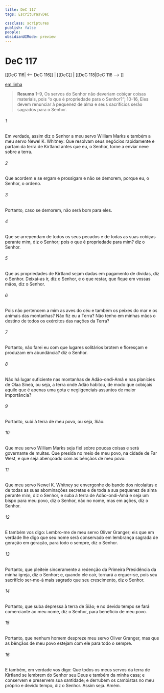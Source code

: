 ```yaml
---
title: DeC 117
tags: Escrituras\DeC

cssclass: scriptures
publish: false
people:
obsidianUIMode: preview
---
```


# DeC 117
[[DeC 116| <-- DeC 116]] | [[DeC]] | [[DeC 118|DeC 118 --> ]]

[em linha](https://churchofjesuschrist.org/study/scriptures/dc-testament/dc/117?lang=por)

> __Resumo__
1–9, Os servos do Senhor não deveriam cobiçar coisas materiais, pois “o que é propriedade para o Senhor?”; 10–16, Eles devem renunciar à pequenez de alma e seus sacrifícios serão sagrados para o Senhor.

###### 1 
Em verdade, assim diz o Senhor a meu servo William Marks e também a meu servo Newel K. Whitney: Que resolvam seus negócios rapidamente e partam da terra de Kirtland antes que eu, o Senhor, torne a enviar neve sobre a terra.

###### 2 
Que acordem e se ergam e prossigam e não se demorem, porque eu, o Senhor, o ordeno.

###### 3 
Portanto, caso se demorem, não será bom para eles.

###### 4 
Que se arrependam de todos os seus pecados e de todas as suas cobiças perante mim, diz o Senhor; pois o que é propriedade para mim? diz o Senhor.

###### 5 
Que as propriedades de Kirtland sejam dadas em pagamento de dívidas, diz o Senhor. Deixai-as ir, diz o Senhor, e o que restar, que fique em vossas mãos, diz o Senhor.

###### 6 
Pois não pertencem a mim as aves do céu e também os peixes do mar e os animais das montanhas? Não fiz eu a Terra? Não tenho em minhas mãos o destino de todos os exércitos das nações da Terra?

###### 7 
Portanto, não farei eu com que lugares solitários brotem e floresçam e produzam em abundância? diz o Senhor.

###### 8 
Não há lugar suficiente nas montanhas de Adão-ondi-Amã e nas planícies de Olaa Sineá, ou seja, a terra onde Adão habitou, de modo que cobiçais aquilo que é apenas uma gota e negligenciais assuntos de maior importância?

###### 9 
Portanto, subi à terra de meu povo, ou seja, Sião.

###### 10 
Que meu servo William Marks seja fiel sobre poucas coisas e será governante de muitas. Que presida no meio de meu povo, na cidade de Far West, e que seja abençoado com as bênçãos de meu povo.

###### 11 
Que meu servo Newel K. Whitney se envergonhe do bando dos nicolaítas e de todas as suas abominações secretas e de toda a sua pequenez de alma perante mim, diz o Senhor, e suba à terra de Adão-ondi-Amã e seja um bispo para meu povo, diz o Senhor, não no nome, mas em ações, diz o Senhor.

###### 12 
E também vos digo: Lembro-me de meu servo Oliver Granger; eis que em verdade lhe digo que seu nome será conservado em lembrança sagrada de geração em geração, para todo o sempre, diz o Senhor.

###### 13 
Portanto, que pleiteie sinceramente a redenção da Primeira Presidência da minha igreja, diz o Senhor; e, quando ele cair, tornará a erguer-se, pois seu sacrifício ser-me-á mais sagrado que seu crescimento, diz o Senhor.

###### 14 
Portanto, que suba depressa à terra de Sião; e no devido tempo se fará comerciante ao meu nome, diz o Senhor, para benefício de meu povo.

###### 15 
Portanto, que nenhum homem despreze meu servo Oliver Granger, mas que as bênçãos de meu povo estejam com ele para todo o sempre.

###### 16 
E também, em verdade vos digo: Que todos os meus servos da terra de Kirtland se lembrem do Senhor seu Deus e também da minha casa; e conservem e preservem sua santidade; e derrubem os cambistas no meu próprio e devido tempo, diz o Senhor. Assim seja. Amém.

